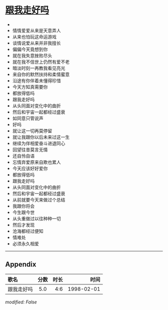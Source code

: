 # [跟我走好吗](https://music.163.com/song?id=26075158)

* 
* 情情爱爱从来是天意弄人
* 从来也怕玩这命运游戏
* 谈情说爱从来并非我擅长
* 偏偏今天竟想到你
* 就在我失意挫败尽头
* 就在我不信世上仍然有爱不老
* 暗淡时刻一再教我看见亮光
* 来自你的默然扶持和柔情蜜意
* 沿途有你伴着未懂得珍惜
* 今天方知真需要你
* 都放得低吗
* 跟我走好吗
* 从头同面对变化中的曲折
* 然后和宇宙一起都经过盛衰
* 如同意只管说声
* 好吗
* 就让这一切再莫停留
* 就让我跟你以后未来过这一生
* 继续为伴相爱奋斗进退同心
* 回望往昔莫言无情
* 还自怜自语
* 忘情弃爱原来自欺也累人
* 今天应该好好爱你
* 都放得低吗
* 跟我走好吗
* 从头同面对变化中的曲折
* 然后和宇宙一起都经过盛衰
* 从前就要今天来做过个总结
* 我跟你将会
* 今生跟今世
* 从头重做过以往种种一切
* 然后才发现
* 沧海都经过便知
* 情难处
* 必须永久相爱


---

## Appendix

|歌名|分数|时长|时间|
|:---|:---:|---:|---:|
|跟我走好吗|5.0|4:6|1998-02-01

*modified: False*